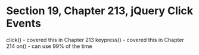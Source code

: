 # Section 19, Chapter 213, jQuery Click Events
   click()        - covered this in Chapter 213
   keypress()     - covered this in Chapter 214
   on()           - can use 99% of the time